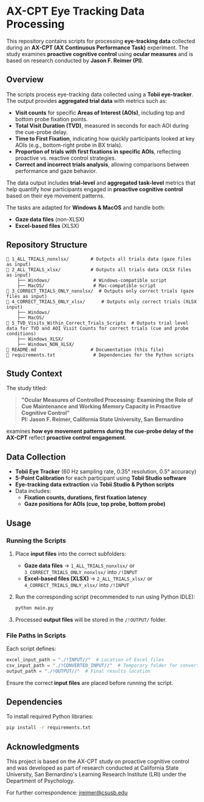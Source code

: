 # **AX-CPT Eye Tracking Data Processing**

This repository contains scripts for processing **eye-tracking data** collected during an **AX-CPT (AX Continuous Performance Task)** experiment. The study examines **proactive cognitive control** using **ocular measures** and is based on research conducted by **Jason F. Reimer (PI)**.

## **Overview**
The scripts process eye-tracking data collected using a **Tobii eye-tracker**. The output provides **aggregated trial data** with metrics such as:

- **Visit counts** for specific **Areas of Interest (AOIs)**, including top and bottom probe fixation points.
- **Total Visit Duration (TVD)**, measured in seconds for each AOI during the cue-probe delay.
- **Time to First Fixation**, indicating how quickly participants looked at key AOIs (e.g., bottom-right probe in BX trials).
- **Proportion of trials with first fixations in specific AOIs**, reflecting proactive vs. reactive control strategies.
- **Correct and incorrect trials analysis**, allowing comparisons between performance and gaze behavior.

The data output includes **trial-level** and **aggregated task-level** metrics that help quantify how participants engaged in **proactive cognitive control** based on their eye movement patterns.

The tasks are adapted for **Windows & MacOS** and handle both:
- **Gaze data files** (non-XLSX)
- **Excel-based files** (XLSX)

## **Repository Structure**
```
📂 1_ALL_TRIALS_nonxlsx/        # Outputs all trials data (gaze files as input)
📂 2_ALL_TRIALS_xlsx/           # Outputs all trials data (XLSX files as input)
    ├── Windows/                # Windows-compatible script
    ├── MacOS/                  # Mac-compatible script
📂 3_CORRECT_TRIALS_ONLY_nonxlsx/  # Outputs only correct trials (gaze files as input)
📂 4_CORRECT_TRIALS_ONLY_xlsx/      # Outputs only correct trials (XLSX input)
    ├── Windows/
    ├── MacOS/
📂 5_TVD_Visits_Within_Correct_Trials_Scripts  # Outputs trial level data for TVD and AOI Visit Counts for correct trials (cue and probe conditions)
    ├── Windows_XLSX/
    ├── Windows_NON_XLSX/
📄 README.md                    # Documentation (this file)
📄 requirements.txt              # Dependencies for the Python scripts
```

## **Study Context**
The study titled:
> **"Ocular Measures of Controlled Processing: Examining the Role of Cue Maintenance and Working Memory Capacity in Proactive Cognitive Control"**  
> **PI: Jason F. Reimer, California State University, San Bernardino**  

examines **how eye movement patterns during the cue-probe delay of the AX-CPT** reflect **proactive control engagement**.

## **Data Collection**
- **Tobii Eye Tracker** (60 Hz sampling rate, 0.35° resolution, 0.5° accuracy)
- **5-Point Calibration** for each participant using **Tobii Studio software**
- **Eye-tracking data extraction** via **Tobii Studio & Python scripts**
- Data includes:
  - **Fixation counts, durations, first fixation latency**
  - **Gaze positions for AOIs (cue, top probe, bottom probe)**

## **Usage**
### **Running the Scripts**
1. Place **input files** into the correct subfolders:
   - **Gaze data files** → `1_ALL_TRIALS_nonxlsx/` or `3_CORRECT_TRIALS_ONLY_nonxlsx/` into `/!INPUT`
   - **Excel-based files (XLSX)** → `2_ALL_TRIALS_xlsx/` or `4_CORRECT_TRIALS_ONLY_xlsx/` into `/!INPUT`
  
2. Run the corresponding script (recommended to run using Python IDLE):
   ```sh
   python main.py
   ```

3. Processed **output files** will be stored in the `/!OUTPUT/` folder.

### **File Paths in Scripts**
Each script defines:
```python
excel_input_path = "./!INPUT//"  # Location of Excel files
csv_input_path = "./!CONVERTED_INPUT//"  # Temporary folder for converted CSVs
output_path = "./!OUTPUT//"  # Final results location
```
Ensure the correct **input files** are placed before running the script.

## **Dependencies**
To install required Python libraries:
```sh
pip install -r requirements.txt
```

## **Acknowledgments**
This project is based on the AX-CPT study on proactive cognitive control and was developed as part of research conducted at California State University, San Bernardino's Learning Research Institute (LRI) under the Department of Psychology.

For further correspondence: jreimer@csusb.edu
